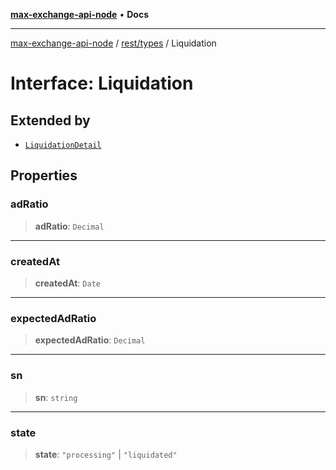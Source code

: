 [**max-exchange-api-node**](../../../README.md) • **Docs**

***

[max-exchange-api-node](../../../modules.md) / [rest/types](../README.md) / Liquidation

# Interface: Liquidation

## Extended by

- [`LiquidationDetail`](LiquidationDetail.md)

## Properties

### adRatio

> **adRatio**: `Decimal`

***

### createdAt

> **createdAt**: `Date`

***

### expectedAdRatio

> **expectedAdRatio**: `Decimal`

***

### sn

> **sn**: `string`

***

### state

> **state**: `"processing"` \| `"liquidated"`
